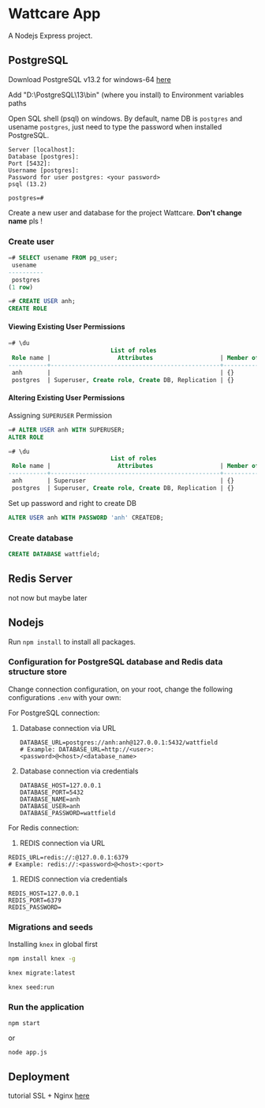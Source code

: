 # Wattcare App

A Nodejs Express project.

## PostgreSQL

Download PostgreSQL v13.2 for windows-64 [here](https://www.enterprisedb.com/downloads/postgres-postgresql-downloads)

Add "D:\PostgreSQL\13\bin" (where you install) to Environment variables paths

Open SQL shell (psql) on windows. By default, name DB is `postgres` and usename `postgres`, just need to type the password when installed PostgreSQL.

```
Server [localhost]:
Database [postgres]:
Port [5432]:
Username [postgres]:
Password for user postgres: <your password>
psql (13.2)

postgres=#
```

Create a new user and database for the project Wattcare. **Don't change name** pls !

### Create user

```sql
=# SELECT usename FROM pg_user;
 usename
----------
 postgres
(1 row)

=# CREATE USER anh;
CREATE ROLE
```

####  Viewing Existing User Permissions

```sql
=# \du
                             List of roles
 Role name |                   Attributes                   | Member of
-----------+------------------------------------------------+-----------
 anh 	   |                                                | {}
 postgres  | Superuser, Create role, Create DB, Replication | {}
```

#### Altering Existing User Permissions

Assigning `SUPERUSER` Permission

```sql
=# ALTER USER anh WITH SUPERUSER;
ALTER ROLE
```

```sql
=# \du
                             List of roles
 Role name |                   Attributes                   | Member of
-----------+------------------------------------------------+-----------
 anh       | Superuser                                      | {}
 postgres  | Superuser, Create role, Create DB, Replication | {}
```

Set up password and right to create DB

```sql
ALTER USER anh WITH PASSWORD 'anh' CREATEDB;
```

### Create database

```sql
CREATE DATABASE wattfield;
```

## Redis Server

not now but maybe later

## Nodejs

Run ```npm install```  to install all packages.

### Configuration for PostgreSQL database and Redis data structure store

Change connection configuration, on your root, change the following configurations `.env` with your own:

For PostgreSQL connection:

1. Database connection via URL

   ```
   DATABASE_URL=postgres://anh:anh@127.0.0.1:5432/wattfield
   # Example: DATABASE_URL=http://<user>:<password>@<host>/<database_name>
   ```

2. Database connection via credentials

   ```
   DATABASE_HOST=127.0.0.1
   DATABASE_PORT=5432
   DATABASE_NAME=anh
   DATABASE_USER=anh
   DATABASE_PASSWORD=wattfield
   ```

For Redis connection:

1. REDIS connection via URL

```
REDIS_URL=redis://:@127.0.0.1:6379
# Example: redis://:<password>@<host>:<port>
```

1. REDIS connection via credentials

```
REDIS_HOST=127.0.0.1
REDIS_PORT=6379
REDIS_PASSWORD=
```

### Migrations and seeds

Installing `knex` in global first

```bash
npm install knex -g
```

```bash
knex migrate:latest
```

```
knex seed:run
```

### Run the application

```
npm start
```

or 

```
node app.js
```

## Deployment
tutorial SSL + Nginx [here](https://phoenixnap.com/kb/letsencrypt-nginx)
